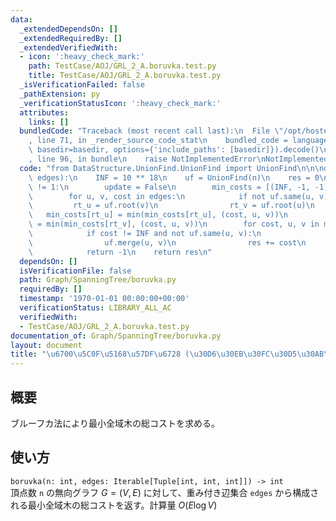 ```yaml
---
data:
  _extendedDependsOn: []
  _extendedRequiredBy: []
  _extendedVerifiedWith:
  - icon: ':heavy_check_mark:'
    path: TestCase/AOJ/GRL_2_A.boruvka.test.py
    title: TestCase/AOJ/GRL_2_A.boruvka.test.py
  _isVerificationFailed: false
  _pathExtension: py
  _verificationStatusIcon: ':heavy_check_mark:'
  attributes:
    links: []
  bundledCode: "Traceback (most recent call last):\n  File \"/opt/hostedtoolcache/Python/3.9.6/x64/lib/python3.9/site-packages/onlinejudge_verify/documentation/build.py\"\
    , line 71, in _render_source_code_stat\n    bundled_code = language.bundle(stat.path,\
    \ basedir=basedir, options={'include_paths': [basedir]}).decode()\n  File \"/opt/hostedtoolcache/Python/3.9.6/x64/lib/python3.9/site-packages/onlinejudge_verify/languages/python.py\"\
    , line 96, in bundle\n    raise NotImplementedError\nNotImplementedError\n"
  code: "from DataStructure.UnionFind.UnionFind import UnionFind\n\n\ndef boruvka(n,\
    \ edges):\n    INF = 10 ** 18\n    uf = UnionFind(n)\n    res = 0\n    while uf.cnt\
    \ != 1:\n        update = False\n        min_costs = [(INF, -1, -1) for _ in range(n)]\n\
    \        for u, v, cost in edges:\n            if not uf.same(u, v):\n       \
    \         rt_u = uf.root(v)\n                rt_v = uf.root(u)\n             \
    \   min_costs[rt_u] = min(min_costs[rt_u], (cost, u, v))\n                min_costs[rt_v]\
    \ = min(min_costs[rt_v], (cost, u, v))\n        for cost, u, v in min_costs:\n\
    \            if cost != INF and not uf.same(u, v):\n                update = True\n\
    \                uf.merge(u, v)\n                res += cost\n        if not update:\n\
    \            return -1\n    return res\n"
  dependsOn: []
  isVerificationFile: false
  path: Graph/SpanningTree/boruvka.py
  requiredBy: []
  timestamp: '1970-01-01 00:00:00+00:00'
  verificationStatus: LIBRARY_ALL_AC
  verifiedWith:
  - TestCase/AOJ/GRL_2_A.boruvka.test.py
documentation_of: Graph/SpanningTree/boruvka.py
layout: document
title: "\u6700\u5C0F\u5168\u57DF\u6728 (\u30D6\u30EB\u30FC\u30D5\u30AB\u6CD5)"
---
```


## 概要
ブルーフカ法により最小全域木の総コストを求める。

## 使い方
`boruvka(n: int, edges: Iterable[Tuple[int, int, int]]) -> int`  
頂点数 `n` の無向グラフ $G=(V, E)$ に対して、重み付き辺集合 `edges` から構成される最小全域木の総コストを返す。計算量 $O(E\log V)$
